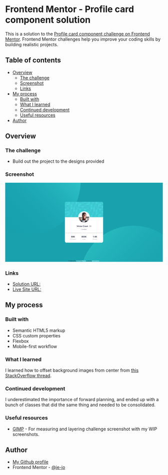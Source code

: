 # Frontend Mentor - Profile card component solution

This is a solution to the [Profile card component challenge on Frontend Mentor](https://www.frontendmentor.io/challenges/profile-card-component-cfArpWshJ). Frontend Mentor challenges help you improve your coding skills by building realistic projects. 

## Table of contents

- [Overview](#overview)
  - [The challenge](#the-challenge)
  - [Screenshot](#screenshot)
  - [Links](#links)
- [My process](#my-process)
  - [Built with](#built-with)
  - [What I learned](#what-i-learned)
  - [Continued development](#continued-development)
  - [Useful resources](#useful-resources)
- [Author](#author)

## Overview

### The challenge

- Build out the project to the designs provided

### Screenshot

![Desktop solution](https://github.com/je-jo/profile-card-component-main/blob/main/design/desktop-design-solution.png)

### Links

- [Solution URL:](https://github.com/je-jo/profile-card-component-main)
- [Live Site URL:](https://je-jo.github.io/profile-card-component-main/)

## My process

### Built with

- Semantic HTML5 markup
- CSS custom properties
- Flexbox
- Mobile-first workflow

### What I learned

I learned how to offset background images from center from [this StackOverflow thread](https://stackoverflow.com/questions/5981842/html-background-image-offset-by-x-pixels-from-the-center).

### Continued development

I underestimated the importance of forward planning, and ended up with a bunch of classes that did the same thing and needed to be consolidated.

### Useful resources

- [GIMP](https://www.gimp.org/) - For measuring and layering challenge screenshot with my WIP screenshots.

## Author

- [My Github profile](https://github.com/je-jo)
- Frontend Mentor - [@je-jo](https://www.frontendmentor.io/profile/je-jo)